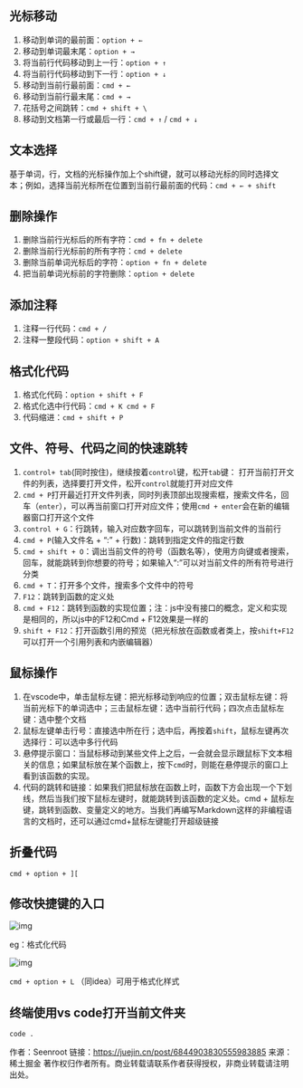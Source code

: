## 光标移动

1.  移动到单词的最前面：`option + ←`
2.  移动到单词最末尾：`option + →`
3.  将当前行代码移动到上一行：`option + ↑`
4.  将当前行代码移动到下一行：`option + ↓`
5.  移动到当前行最前面：`cmd + ←`
6.  移动到当前行最末尾：`cmd + →`
7.  花括号之间跳转：`cmd + shift + \`
8.  移动到文档第一行或最后一行：`cmd + ↑` / `cmd + ↓`

## 文本选择

基于单词，行，文档的光标操作加上个shift键，就可以移动光标的同时选择文本；例如，选择当前光标所在位置到当前行最前面的代码：`cmd + ← + shift`

## 删除操作

1.  删除当前行光标后的所有字符：`cmd + fn + delete`
2.  删除当前行光标前的所有字符：`cmd + delete`
3.  删除当前单词光标后的字符：`option + fn + delete`
4.  把当前单词光标前的字符删除：`option + delete`

## 添加注释

1.  注释一行代码：`cmd + /`
2.  注释一整段代码：`option + shift + A`

## 格式化代码

1.  格式化代码：`option + shift + F`
2.  格式化选中行代码：`cmd + K cmd + F`
3.  代码缩进：`cmd + shift + P`

## 文件、符号、代码之间的快速跳转

1.  `control+ tab`(同时按住)，继续按着`control`键，松开`tab`键： 打开当前打开文件的列表，选择要打开文件，松开`control`就能打开对应文件
2.  `cmd + P`打开最近打开文件列表，同时列表顶部出现搜索框，搜索文件名，回车（`enter`），可以再当前窗口打开对应文件；使用`cmd + enter`会在新的编辑器窗口打开这个文件
3.  `control + G`：行跳转，输入对应数字回车，可以跳转到当前文件的当前行
4.  `cmd + P`(输入文件名 + “:” + 行数)：跳转到指定文件的指定行数
5.  `cmd + shift + O`：调出当前文件的符号（函数名等），使用方向键或者搜索，回车，就能跳转到你想要的符号；如果输入“:”可以对当前文件的所有符号进行分类
6.  `cmd + T`：打开多个文件，搜索多个文件中的符号
7.  `F12`：跳转到函数的定义处
8.  `cmd + F12`：跳转到函数的实现位置；注：js中没有接口的概念，定义和实现是相同的，所以js中的F12和Cmd + F12效果是一样的
9.  `shift + F12`：打开函数引用的预览（把光标放在函数或者类上，按`shift+F12`可以打开一个引用列表和内嵌编辑器）

## 鼠标操作

1.  在vscode中，单击鼠标左键：把光标移动到响应的位置；双击鼠标左键：将当前光标下的单词选中；三击鼠标左键：选中当前行代码；四次点击鼠标左键：选中整个文档
2.  鼠标左键单击行号：直接选中所在行；选中后，再按着`shift`，鼠标左键再次选择行：可以选中多行代码
3.  悬停提示窗口：当鼠标移动到某些文件上之后，一会就会显示跟鼠标下文本相关的信息；如果鼠标放在某个函数上，按下`cmd`时，则能在悬停提示的窗口上看到该函数的实现。
4.  代码的跳转和链接：如果我们把鼠标放在函数上时，函数下方会出现一个下划线，然后当我们按下鼠标左键时，就能跳转到该函数的定义处。cmd + 鼠标左键，跳转到函数、变量定义的地方。当我们再编写Markdown这样的非编程语言的文档时，还可以通过cmd+鼠标左键能打开超级链接

## 折叠代码

```
cmd + option + ][
```

## 修改快捷键的入口

![img](https://amonologue-image-bed.oss-cn-chengdu.aliyuncs.com/202303/202306271831311.png)

eg：格式化代码

![img](https://amonologue-image-bed.oss-cn-chengdu.aliyuncs.com/202303/202306271831653.png)

`cmd + option + L` （同idea）可用于格式化样式

## 终端使用vs code打开当前文件夹

`code .`

作者：Seenroot
链接：https://juejin.cn/post/6844903830555983885
来源：稀土掘金
著作权归作者所有。商业转载请联系作者获得授权，非商业转载请注明出处。